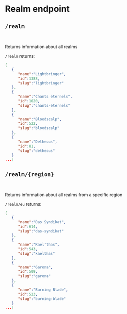# Realm endpoint

## `/realm`
<br/>

Returns information about all realms

`/realm` returns:

```json
[
   {
      "name":"Lightbringer",
      "id":1388,
      "slug":"lightbringer"
   },
   {
      "name":"Chants éternels",
      "id":1620,
      "slug":"chants-éternels"
   },
   {
      "name":"Bloodscalp",
      "id":522,
      "slug":"bloodscalp"
   },
   {
      "name":"Dethecus",
      "id":81,
      "slug":"dethecus"
   }
...]
```

## `/realm/{region}`
<br/>

Returns information about all realms from a specific region

`/realm/eu` returns:

```json
[
   {
      "name":"Das Syndikat",
      "id":614,
      "slug":"das-syndikat"
   },
   {
      "name":"Kael'thas",
      "id":543,
      "slug":"kaelthas"
   },
   {
      "name":"Garona",
      "id":509,
      "slug":"garona"
   },
   {
      "name":"Burning Blade",
      "id":523,
      "slug":"burning-blade"
   }
...]
```
